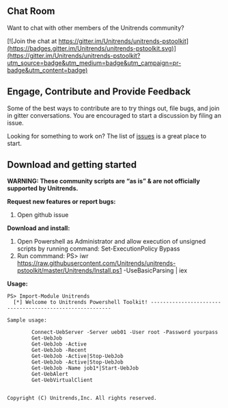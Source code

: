 Chat Room
---------

Want to chat with other members of the Unitrends community?

[![Join the chat at https://gitter.im/Unitrends/unitrends-pstoolkit](https://badges.gitter.im/Unitrends/unitrends-pstoolkit.svg)](https://gitter.im/Unitrends/unitrends-pstoolkit?utm_source=badge&utm_medium=badge&utm_campaign=pr-badge&utm_content=badge)

Engage, Contribute and Provide Feedback
---------------------------------------

Some of the best ways to contribute are to try things out, file bugs, and join in gitter conversations. You are encouraged to start a discussion by filing an issue. 

Looking for something to work on? The list of [issues](https://github.com/Unitrends/unitrends-pstoolkit/issues) is a great place to start.

Download and getting started
---------------------------------------

**WARNING: These community scripts are “as is” & are not officially supported by Unitrends.**

**Request new features or report bugs:**

1. Open github issue

**Download and install:**

1. Open Powershell as Administrator and allow execution of unsigned scripts by running command: Set-ExecutionPolicy Bypass
2. Run commmand: 
    PS> iwr https://raw.githubusercontent.com/Unitrends/unitrends-pstoolkit/master/Unitrends/Install.ps1 -UseBasicParsing | iex

**Usage:**

    PS> Import-Module Unitrends
      [*] Welcome to Unitrends Powershell Toolkit! ---------------------------------------------------------
      
    Sample usage:   

            Connect-UebServer -Server ueb01 -User root -Password yourpass
            Get-UebJob
            Get-UebJob -Active
            Get-UebJob -Recent
            Get-UebJob -Active|Stop-UebJob
            Get-UebJob -Active|Stop-UebJob
            Get-UebJob -Name job1*|Start-UebJob
            Get-UebAlert
            Get-UebVirtualClient


    Copyright (C) Unitrends,Inc. All rights reserved.

